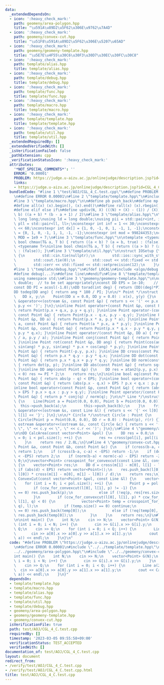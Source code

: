 ```yaml
---
data:
  _extendedDependsOn:
  - icon: ':heavy_check_mark:'
    path: geomeny/area-polygon.hpp
    title: "\u591A\u89D2\u5F62\u306E\u9762\u7A4D"
  - icon: ':heavy_check_mark:'
    path: geomeny/convex-cut.hpp
    title: "\u51F8\u591A\u89D2\u5F62\u306E\u5207\u65AD"
  - icon: ':heavy_check_mark:'
    path: geomeny/geomeny-template.hpp
    title: "\u5E7E\u4F55\u30C6\u30F3\u30D7\u30EC\u30FC\u30C8"
  - icon: ':heavy_check_mark:'
    path: template/alias.hpp
    title: template/alias.hpp
  - icon: ':heavy_check_mark:'
    path: template/debug.hpp
    title: template/debug.hpp
  - icon: ':heavy_check_mark:'
    path: template/func.hpp
    title: template/func.hpp
  - icon: ':heavy_check_mark:'
    path: template/macro.hpp
    title: template/macro.hpp
  - icon: ':heavy_check_mark:'
    path: template/template.hpp
    title: template/template.hpp
  - icon: ':heavy_check_mark:'
    path: template/util.hpp
    title: template/util.hpp
  _extendedRequiredBy: []
  _extendedVerifiedWith: []
  _isVerificationFailed: false
  _pathExtension: cpp
  _verificationStatusIcon: ':heavy_check_mark:'
  attributes:
    '*NOT_SPECIAL_COMMENTS*': ''
    ERROR: '0.00001'
    PROBLEM: https://judge.u-aizu.ac.jp/onlinejudge/description.jsp?id=CGL_4_C
    links:
    - https://judge.u-aizu.ac.jp/onlinejudge/description.jsp?id=CGL_4_C
  bundledCode: "#line 1 \"test/AOJ/CGL_4_C.test.cpp\"\n#define PROBLEM \"https://judge.u-aizu.ac.jp/onlinejudge/description.jsp?id=CGL_4_C\"\
    \n#define ERROR 0.00001\n#line 2 \"template/template.hpp\"\n#include <bits/stdc++.h>\n\
    #line 3 \"template/macro.hpp\"\n\n#define pb push_back\n#define mp make_pair\n\
    #define all(x) (x).begin(), (x).end()\n#define rall(x) (x).rbegin(), (x).rend()\n\
    #define elif else if\n#define updiv(N, X) (((N) + (X) - (1)) / (X))\n#define sigma(a,\
    \ b) ((a + b) * (b - a + 1) / 2)\n#line 3 \"template/alias.hpp\"\n\nusing ll =\
    \ long long;\nusing ld = long double;\nusing pii = std::pair<int, int>;\nusing\
    \ pll = std::pair<ll, ll>;\nconstexpr int inf = 1 << 30;\nconstexpr ll INF = 1LL\
    \ << 60;\nconstexpr int dx[] = {1, 0, -1, 0, 1, -1, 1, -1};\nconstexpr int dy[]\
    \ = {0, 1, 0, -1, 1, 1, -1, -1};\nconstexpr int mod = 998244353;\nconstexpr int\
    \ MOD = 1e9 + 7;\n#line 3 \"template/func.hpp\"\n\ntemplate <typename T>\ninline\
    \ bool chmax(T& a, T b) { return ((a < b) ? (a = b, true) : (false)); }\ntemplate\
    \ <typename T>\ninline bool chmin(T& a, T b) { return ((a > b) ? (a = b, true)\
    \ : (false)); }\n#line 3 \"template/util.hpp\"\n\nstruct IOSetup {\n    IOSetup()\
    \ {\n        std::cin.tie(nullptr);\n        std::ios::sync_with_stdio(false);\n\
    \        std::cout.tie(0);\n        std::cout << std::fixed << std::setprecision(12);\n\
    \        std::cerr << std::fixed << std::setprecision(12);\n    }\n} IOSetup;\n\
    #line 1 \"template/debug.hpp\"\n#ifdef LOCAL\n#include <algo/debug.hpp>\n#else\n\
    #define debug(...)\n#define line\n#endif\n#line 8 \"template/template.hpp\"\n\
    using namespace std;\n#line 3 \"geomeny/geomeny-template.hpp\"\n\nusing DD = long\
    \ double;  // to be set appropriately\nconst DD EPS = 1e-10;    // to be set appropriately\n\
    const DD PI = acosl(-1.0);\nDD torad(int deg) { return (DD)(deg)*PI / 180; }\n\
    DD todeg(DD ang) { return ang * 180 / PI; }\n\n/* Point */\nstruct Point {\n \
    \   DD x, y;\n    Point(DD x = 0.0, DD y = 0.0) : x(x), y(y) {}\n    friend ostream\
    \ &operator<<(ostream &s, const Point &p) { return s << '(' << p.x << \", \" <<\
    \ p.y << ')'; }\n};\ninline Point operator+(const Point &p, const Point &q) {\
    \ return Point(p.x + q.x, p.y + q.y); }\ninline Point operator-(const Point &p,\
    \ const Point &q) { return Point(p.x - q.x, p.y - q.y); }\ninline Point operator*(const\
    \ Point &p, DD a) { return Point(p.x * a, p.y * a); }\ninline Point operator*(DD\
    \ a, const Point &p) { return Point(a * p.x, a * p.y); }\ninline Point operator*(const\
    \ Point &p, const Point &q) { return Point(p.x * q.x - p.y * q.y, p.x * q.y +\
    \ p.y * q.x); }\ninline Point operator/(const Point &p, DD a) { return Point(p.x\
    \ / a, p.y / a); }\ninline Point conj(const Point &p) { return Point(p.x, -p.y);\
    \ }\ninline Point rot(const Point &p, DD ang) { return Point(cos(ang) * p.x -\
    \ sin(ang) * p.y, sin(ang) * p.x + cos(ang) * p.y); }\ninline Point rot90(const\
    \ Point &p) { return Point(-p.y, p.x); }\ninline DD cross(const Point &p, const\
    \ Point &q) { return p.x * q.y - p.y * q.x; }\ninline DD dot(const Point &p, const\
    \ Point &q) { return p.x * q.x + p.y * q.y; }\ninline DD norm(const Point &p)\
    \ { return dot(p, p); }\ninline DD abs(const Point &p) { return sqrt(dot(p, p));\
    \ }\ninline DD amp(const Point &p) {\n    DD res = atan2(p.y, p.x);\n    if (res\
    \ < 0) res += PI * 2;\n    return res;\n}\ninline bool eq(const Point &p, const\
    \ Point &q) { return abs(p - q) < EPS; }\ninline bool operator<(const Point &p,\
    \ const Point &q) { return (abs(p.x - q.x) > EPS ? p.x < q.x : p.y < q.y); }\n\
    inline bool operator>(const Point &p, const Point &q) { return (abs(p.x - q.x)\
    \ > EPS ? p.x > q.x : p.y > q.y); }\ninline Point operator/(const Point &p, const\
    \ Point &q) { return p * conj(q) / norm(q); }\n\n/* Line */\nstruct Line : vector<Point>\
    \ {\n    Line(Point a = Point(0.0, 0.0), Point b = Point(0.0, 0.0)) {\n      \
    \  this->push_back(a);\n        this->push_back(b);\n    }\n    friend ostream\
    \ &operator<<(ostream &s, const Line &l) { return s << '{' << l[0] << \", \" <<\
    \ l[1] << '}'; }\n};\n\n/* Circle */\nstruct Circle : Point {\n    DD r;\n   \
    \ Circle(Point p = Point(0.0, 0.0), DD r = 0.0) : Point(p), r(r) {}\n    friend\
    \ ostream &operator<<(ostream &s, const Circle &c) { return s << '(' << c.x <<\
    \ \", \" << c.y << \", \" << c.r << ')'; }\n};\n#line 4 \"geomeny/area-polygon.hpp\"\
    \n\nDD CalcArea(const vector<Point> &pol) {\n    DD res = 0.0;\n    for (int i\
    \ = 0; i < pol.size(); ++i) {\n        res += cross(pol[i], pol[(i + 1) % pol.size()]);\n\
    \    }\n    return res / 2.0L;\n}\n#line 4 \"geomeny/convex-cut.hpp\"\n\nint ccw_for_convexcut(const\
    \ Point &a, const Point &b, const Point &c) {\n    if (cross(b-a, c-a) > EPS)\
    \ return 1;\n    if (cross(b-a, c-a) < -EPS) return -1;\n    if (dot(b-a, c-a)\
    \ < -EPS) return 2;\n    if (norm(b-a) < norm(c-a) - EPS) return -2;\n    return\
    \ 0;\n}\nvector<Point> crosspoint_for_convexcut(const Line &l, const Line &m)\
    \ {\n    vector<Point> res;\n    DD d = cross(m[1] - m[0], l[1] - l[0]);\n   \
    \ if (abs(d) < EPS) return vector<Point>();\n    res.push_back(l[0] + (l[1] -\
    \ l[0]) * cross(m[1] - m[0], m[1] - l[0]) / d);\n    return res;\n}\nvector<Point>\
    \ ConvexCut(const vector<Point> &pol, const Line &l) {\n    vector<Point> res;\n\
    \    for (int i = 0; i < pol.size(); ++i) {\n        Point p = pol[i], q = pol[(i+1)%pol.size()];\n\
    \        if (ccw_for_convexcut(l[0], l[1], p) != -1) {\n            if (res.size()\
    \ == 0) res.push_back(p);\n            else if (!eq(p, res[res.size()-1])) res.push_back(p);\n\
    \        }\n        if (ccw_for_convexcut(l[0], l[1], p) * ccw_for_convexcut(l[0],\
    \ l[1], q) < 0) {\n            vector<Point> temp = crosspoint_for_convexcut(Line(p,\
    \ q), l);\n            if (temp.size() == 0) continue;\n            else if (res.size()\
    \ == 0) res.push_back(temp[0]);\n            else if (!eq(temp[0], res[res.size()-1]))\
    \ res.push_back(temp[0]);\n        }\n    }\n    return res;\n}\n#line 6 \"test/AOJ/CGL_4_C.test.cpp\"\
    \n\nint main() {\n    int N;\n    cin >> N;\n    vector<Point> G(N);\n    for\
    \ (int i = 0; i < N; i++) {\n        cin >> G[i].x >> G[i].y;\n    }\n    int\
    \ Q;\n    cin >> Q;\n    for (int i = 0; i < Q; i++) {\n        Line a(2);\n \
    \       cin >> a[0].x >> a[0].y >> a[1].x >> a[1].y;\n        cout << CalcArea(ConvexCut(G,\
    \ a)) << endl;\n    }\n}\n"
  code: "#define PROBLEM \"https://judge.u-aizu.ac.jp/onlinejudge/description.jsp?id=CGL_4_C\"\
    \n#define ERROR 0.00001\n#include \"../../template/template.hpp\"\n#include \"\
    ../../geomeny/area-polygon.hpp\"\n#include \"../../geomeny/convex-cut.hpp\"\n\n\
    int main() {\n    int N;\n    cin >> N;\n    vector<Point> G(N);\n    for (int\
    \ i = 0; i < N; i++) {\n        cin >> G[i].x >> G[i].y;\n    }\n    int Q;\n\
    \    cin >> Q;\n    for (int i = 0; i < Q; i++) {\n        Line a(2);\n      \
    \  cin >> a[0].x >> a[0].y >> a[1].x >> a[1].y;\n        cout << CalcArea(ConvexCut(G,\
    \ a)) << endl;\n    }\n}"
  dependsOn:
  - template/template.hpp
  - template/macro.hpp
  - template/alias.hpp
  - template/func.hpp
  - template/util.hpp
  - template/debug.hpp
  - geomeny/area-polygon.hpp
  - geomeny/geomeny-template.hpp
  - geomeny/convex-cut.hpp
  isVerificationFile: true
  path: test/AOJ/CGL_4_C.test.cpp
  requiredBy: []
  timestamp: '2023-03-05 09:55:58+09:00'
  verificationStatus: TEST_ACCEPTED
  verifiedWith: []
documentation_of: test/AOJ/CGL_4_C.test.cpp
layout: document
redirect_from:
- /verify/test/AOJ/CGL_4_C.test.cpp
- /verify/test/AOJ/CGL_4_C.test.cpp.html
title: test/AOJ/CGL_4_C.test.cpp
---
```

